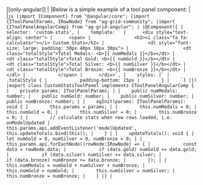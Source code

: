 [[only-angular]]
|
|Below is a simple example of a tool panel component:
|
|```js
|import {Component} from "@angular/core";
|import {IToolPanelParams, IRowNode} from "ag-grid-community";
|import {IToolPanelAngularComp} from "ag-grid-angular";
|
|@Component({
|    selector: 'custom-stats',
|    template: `
|      <div style="text-align: center">
|      <span>
|                <h2><i class="fa fa-calculator"></i> Custom Stats</h2>
|                <dl style="font-size: large; padding: 30px 40px 10px 30px">
|                    <dt class="totalStyle">Total Medals: <b>{{ numMedals }}</b></dt>
|                    <dt class="totalStyle">Total Gold: <b>{{ numGold }}</b></dt>
|                    <dt class="totalStyle">Total Silver: <b>{{ numSilver }}</b></dt>
|                    <dt class="totalStyle">Total Bronze: <b>{{ numBronze }}</b></dt>
|                </dl>
|            </span>
|      </div>`,
|    styles: [`
|        .totalStyle {
|            padding-bottom: 15px
|        }
|    `]
|})
|export class CustomStatsToolPanel implements IToolPanelAngularComp {
|    private params: IToolPanelParams;
|
|    public numMedals: number;
|    public numGold: number;
|    public numSilver: number;
|    public numBronze: number;
|
|    agInit(params: IToolPanelParams): void {
|        this.params = params;
|
|        this.numMedals = 0;
|        this.numGold = 0;
|        this.numSilver = 0;
|        this.numBronze = 0;
|
|        // calculate stats when new rows loaded, i.e. onModelUpdated
|        this.params.api.addEventListener('modelUpdated', this.updateTotals.bind(this));
|    }
|
|    updateTotals(): void {
|        let numGold = 0, numSilver = 0, numBronze = 0;
|
|        this.params.api.forEachNode((rowNode:IRowNode) => {
|            const data = rowNode.data;
|            if (data.gold) numGold += data.gold;
|            if (data.silver) numSilver += data.silver;
|            if (data.bronze) numBronze += data.bronze;
|        });
|
|        this.numMedals = numGold + numSilver + numBronze;
|        this.numGold = numGold;
|        this.numSilver = numSilver;
|        this.numBronze = numBronze;
|    }
|}
|```
